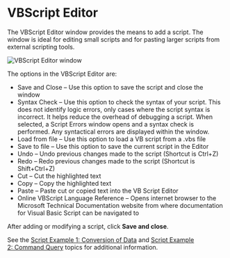 # VBScript Editor

The VBScript Editor window provides the means to add a script. The window is ideal for editing small
scripts and for pasting larger scripts from external scripting tools.

![VBScript Editor window](/img/versioned_docs/accessanalyzer_11.6/accessanalyzer/admin/datacollector/script/vbscripteditor.webp)

The options in the VBScript Editor are:

- Save and Close – Use this option to save the script and close the window
- Syntax Check – Use this option to check the syntax of your script. This does not identify logic
  errors, only cases where the script syntax is incorrect. It helps reduce the overhead of debugging
  a script. When selected, a Script Errors window opens and a syntax check is performed. Any
  syntactical errors are displayed within the window.
- Load from file – Use this option to load a VB script from a .vbs file
- Save to file – Use this option to save the current script in the Editor
- Undo – Undo previous changes made to the script (Shortcut is Ctrl+Z)
- Redo – Redo previous changes made to the script (Shortcut is Shift+Ctrl+Z)
- Cut – Cut the highlighted text
- Copy – Copy the highlighted text
- Paste – Paste cut or copied text into the VB Script Editor
- Online VBScript Language Reference – Opens internet browser to the Microsoft Technical
  Documentation website from where documentation for Visual Basic Script can be navigated to

After adding or modifying a script, click **Save and close**.

See the
[Script Example 1: Conversion of Data](/docs/accessanalyzer/11.6/admin/datacollector/script/example1.md)
and
[Script Example 2: Command Query](/docs/accessanalyzer/11.6/admin/datacollector/script/example2.md)
topics for additional information.
